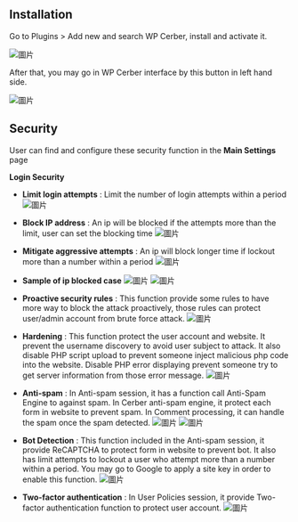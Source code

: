## Installation

Go to Plugins > Add new and search WP Cerber, install and activate it.

![圖片](https://user-images.githubusercontent.com/74434769/141387473-6787f54e-786c-4135-8302-b647de8ec8a0.png)

After that, you may go in WP Cerber interface by this button in left hand side.

![圖片](https://user-images.githubusercontent.com/74434769/141547383-7e103087-34c1-4705-b9bd-f5136af8fcad.png)


## Security

User can find and configure these security function in the **Main Settings** page

**Login Security**
- **Limit login attempts** : Limit the number of login attempts within a period 
 ![圖片](https://user-images.githubusercontent.com/74434769/141588759-89caed28-580a-424c-bc2c-3272ab3e12c6.png)

- **Block IP address** : An ip will be blocked if the attempts more than the limit, user can set the blocking time
![圖片](https://user-images.githubusercontent.com/74434769/141590157-5f33ac31-7c86-4eb7-80a6-bf40eadd9643.png)


- **Mitigate aggressive attempts** : An ip will block longer time if lockout more than a number within a period
![圖片](https://user-images.githubusercontent.com/74434769/141592411-b618acd2-f7a9-4430-b697-5987cc6a67c4.png)
- **Sample of ip blocked case**
![圖片](https://user-images.githubusercontent.com/74434769/141579636-71754156-e295-43f3-93ff-242ea634cad0.png)
![圖片](https://user-images.githubusercontent.com/74434769/141579880-82b9e9ca-f8c9-4953-81c3-093835270986.png)

- **Proactive security rules** : This function provide some rules to have more way to block the attack proactively, those rules can protect user/admin account from brute force attack. 
![圖片](https://user-images.githubusercontent.com/74434769/141593855-2bbdb706-edfa-48e7-bff2-003237ab7dd7.png)


- **Hardening** : This function protect the user account and website. It prevent the username discovery to avoid user subject to attack. It also disable PHP script upload to prevent someone inject malicious php code into the website. Disable PHP error displaying prevent someone try to get server information from those error message.
![圖片](https://user-images.githubusercontent.com/74434769/141594426-315c2f93-b37f-4650-8263-c062e899395c.png)

- **Anti-spam** : In Anti-spam session, it has a function call Anti-Spam Engine to against spam. In Cerber anti-spam engine, it protect each form in website to prevent spam. In Comment processing, it can handle the spam once the spam detected.
![圖片](https://user-images.githubusercontent.com/74434769/141594747-755d5099-bbcd-4c76-af69-6f8891d62680.png)
![圖片](https://user-images.githubusercontent.com/74434769/141594759-8736ce85-cad8-4e69-ba31-87f2ab59a086.png)
  
- **Bot Detection** : This function included in the Anti-spam session, it provide ReCAPTCHA to protect form in website to prevent bot. It also has limit attempts to lockout a user who attempt more than a number within a period. You may go to Google to apply a site key in order to enable this function.
![圖片](https://user-images.githubusercontent.com/74434769/141595698-1dcee866-47a4-4012-a403-81660900b4a2.png)

- **Two-factor authentication** : In User Policies session, it provide Two-factor authentication function to protect user account.
![圖片](https://user-images.githubusercontent.com/74434769/141597298-49ebc6cf-35d1-42ca-986d-540cab135afa.png)

